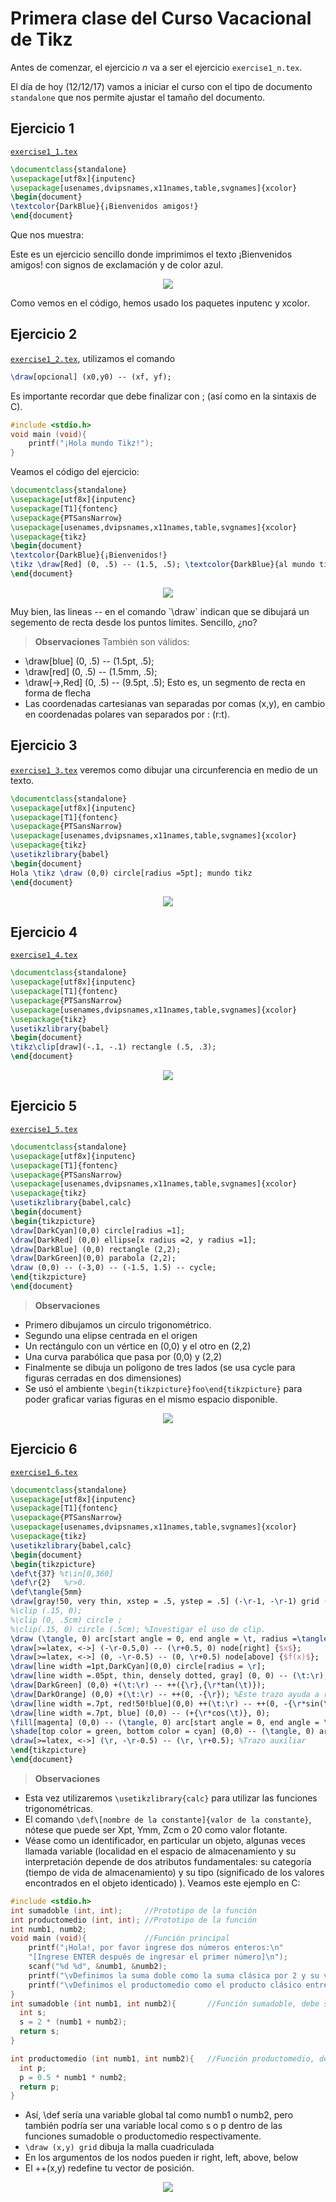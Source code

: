 # Primera clase del Curso Vacacional de Tikz
Antes de comenzar, el ejercicio *n* va a ser el ejercicio `exercise1_n.tex`.

El día de hoy (12/12/17) vamos a iniciar el curso con el tipo de documento `standalone` que nos permite ajustar el tamaño del documento.

## Ejercicio 1 ##
[`exercise1_1.tex`](https://github.com/carlosal1015/Curso-de-LaTeX/blob/master/Curso%20Vacacional%20de%20Tikz/Clases/Clase%201/exercise1_1.tex)

```tex
\documentclass{standalone}
\usepackage[utf8x]{inputenc}
\usepackage[usenames,dvipsnames,x11names,table,svgnames]{xcolor}
\begin{document}
\textcolor{DarkBlue}{¡Bienvenidos amigos!}
\end{document}
```

Que nos muestra:

Este es un ejercicio sencillo donde imprimimos el texto ¡Bienvenidos amigos! con signos de exclamación y de color azul.

<p align="center">
  <img src="https://github.com/carlosal1015/Curso-de-LaTeX/blob/master/Curso%20Vacacional%20de%20Tikz/Clases/Clase%201/images/exercise1_1.png">
</p>


Como vemos en el código, hemos usado los paquetes inputenc y xcolor.

## Ejercicio 2 ##
[`exercise1_2.tex`](https://github.com/carlosal1015/Curso-de-LaTeX/blob/master/Curso%20Vacacional%20de%20Tikz/Clases/Clase%201/exercise1_2.tex), utilizamos el comando
```tex
\draw[opcional] (x0,y0) -- (xf, yf);
```
Es importante recordar que debe finalizar con ; (así como en la sintaxis de C).

```c
#include <stdio.h>
void main (void){
    printf("¡Hola mundo Tikz!");
}
```
Veamos el código del ejercicio:

```tex
\documentclass{standalone}
\usepackage[utf8x]{inputenc}
\usepackage[T1]{fontenc}
\usepackage{PTSansNarrow}
\usepackage[usenames,dvipsnames,x11names,table,svgnames]{xcolor}
\usepackage{tikz}
\begin{document}
\textcolor{DarkBlue}{¡Bienvenidos!}
\tikz \draw[Red] (0, .5) -- (1.5, .5); \textcolor{DarkBlue}{al mundo tikz.}
\end{document}
```

<p align="center">
  <img src="https://github.com/carlosal1015/Curso-de-LaTeX/blob/master/Curso%20Vacacional%20de%20Tikz/Clases/Clase%201/images/exercise1_2.png">
</p>
Muy bien, las lineas -- en el comando `\draw` indican que se dibujará un segemento de recta desde los puntos límites. Sencillo, ¿no?

> **Observaciones** También son válidos:
- \draw[blue] (0, .5) -- (1.5pt, .5);      
- \draw[red] (0, .5) -- (1.5mm, .5);      
- \draw[->,Red] (0, .5) -- (9.5pt, .5);   Esto es, un segmento de recta en forma de flecha
- Las coordenadas cartesianas van separadas por comas (x,y), en cambio en coordenadas polares van separados por : (r:t).

## Ejercicio 3 ##
[`exercise1_3.tex`](https://github.com/carlosal1015/Curso-de-LaTeX/blob/master/Curso%20Vacacional%20de%20Tikz/Clases/Clase%201/exercise1_3.tex) veremos como dibujar una circunferencia en medio de un texto.

```tex
\documentclass{standalone}
\usepackage[utf8x]{inputenc}
\usepackage[T1]{fontenc}
\usepackage{PTSansNarrow}
\usepackage[usenames,dvipsnames,x11names,table,svgnames]{xcolor}
\usepackage{tikz}
\usetikzlibrary{babel}
\begin{document}
Hola \tikz \draw (0,0) circle[radius =5pt]; mundo tikz
\end{document}
```
<p align="center">
  <img src="https://github.com/carlosal1015/Curso-de-LaTeX/blob/master/Curso%20Vacacional%20de%20Tikz/Clases/Clase%201/images/exercise1_3.png">
</p>

## Ejercicio 4 ##
[`exercise1_4.tex`](https://github.com/carlosal1015/Curso-de-LaTeX/blob/master/Curso%20Vacacional%20de%20Tikz/Clases/Clase%201/exercise1_4.tex)

```tex
\documentclass{standalone}
\usepackage[utf8x]{inputenc}
\usepackage[T1]{fontenc}
\usepackage{PTSansNarrow}
\usepackage[usenames,dvipsnames,x11names,table,svgnames]{xcolor}
\usepackage{tikz}
\usetikzlibrary{babel}
\begin{document}
\tikz\clip[draw](-.1, -.1) rectangle (.5, .3);
\end{document}
```

<p align="center">
  <img src="https://github.com/carlosal1015/Curso-de-LaTeX/blob/master/Curso%20Vacacional%20de%20Tikz/Clases/Clase%201/images/exercise1_4.png">
</p>

## Ejercicio 5 ##
[`exercise1_5.tex`](https://github.com/carlosal1015/Curso-de-LaTeX/blob/master/Curso%20Vacacional%20de%20Tikz/Clases/Clase%201/exercise1_5.tex)
```tex
\documentclass{standalone}
\usepackage[utf8x]{inputenc}
\usepackage[T1]{fontenc}
\usepackage{PTSansNarrow}
\usepackage[usenames,dvipsnames,x11names,table,svgnames]{xcolor}
\usepackage{tikz}
\usetikzlibrary{babel,calc}
\begin{document}
\begin{tikzpicture}
\draw[DarkCyan](0,0) circle[radius =1];
\draw[DarkRed] (0,0) ellipse[x radius =2, y radius =1];
\draw[DarkBlue] (0,0) rectangle (2,2);
\draw[DarkGreen](0,0) parabola (2,2);
\draw (0,0) -- (-3,0) -- (-1.5, 1.5) -- cycle;
\end{tikzpicture}
\end{document}
```
> **Observaciones**
- Primero dibujamos un circulo trigonométrico.
- Segundo una elipse centrada en el origen
- Un rectángulo con un vértice en (0,0) y el otro en (2,2)
- Una curva parabólica que pasa por (0,0)  y (2,2)
- Finalmente se dibuja un polígono de tres lados (se usa cycle para figuras cerradas en dos dimensiones)
- Se usó el ambiente `\begin{tikzpicture}foo\end{tikzpicture}` para poder graficar varias figuras en el mismo espacio disponible.

<p align="center">
  <img src="https://github.com/carlosal1015/Curso-de-LaTeX/blob/master/Curso%20Vacacional%20de%20Tikz/Clases/Clase%201/images/exercise1_5.png">
</p>

## Ejercicio 6 ##
[`exercise1_6.tex`](https://github.com/carlosal1015/Curso-de-LaTeX/blob/master/Curso%20Vacacional%20de%20Tikz/Clases/Clase%201/exercise1_6.tex)
```tex
\documentclass{standalone}
\usepackage[utf8x]{inputenc}
\usepackage[T1]{fontenc}
\usepackage{PTSansNarrow}
\usepackage[usenames,dvipsnames,x11names,table,svgnames]{xcolor}
\usepackage{tikz}
\usetikzlibrary{babel,calc}
\begin{document}
\begin{tikzpicture}
\def\t{37} %t\in[0,360]
\def\r{2}	%r>0.
\def\tangle{5mm}
\draw[gray!50, very thin, xstep = .5, ystep = .5] (-\r-1, -\r-1) grid (\r+1,\r+1);
%\clip (.15, 0);
%\clip (0, .5cm) circle ;
%\clip(.15, 0) circle (.5cm); %Investigar el uso de clip.
\draw (\tangle, 0) arc[start angle = 0, end angle = \t, radius =\tangle];
\draw[>=latex, <->] (-\r-0.5,0) -- (\r+0.5, 0) node[right] {$x$};
\draw[>=latex, <->] (0, -\r-0.5) -- (0, \r+0.5) node[above] {$f(x)$};
\draw[line width =1pt,DarkCyan](0,0) circle[radius = \r];
\draw[line width =.05pt, thin, densely dotted, gray] (0, 0) -- (\t:\r);
\draw[DarkGreen] (0,0) +(\t:\r) -- ++({\r},{\r*tan(\t)});
\draw[DarkOrange] (0,0) +(\t:\r) -- ++(0, -{\r}); %Este trazo ayuda a resolver en exámenes de admisión
\draw[line width =.7pt, red!50!blue](0,0) ++(\t:\r) -- ++(0, -{\r*sin(\t)});
\draw[line width =.7pt, blue] (0,0) -- (+{\r*cos(\t)}, 0);
\fill[magenta] (0,0) -- (\tangle, 0) arc[start angle = 0, end angle = \t, radius =\tangle] -- cycle;
\shade[top color = green, bottom color = cyan] (0,0) -- (\tangle, 0) arc[start angle = 0, end angle = \t, radius =\tangle] -- cycle;
\draw[>=latex, <->] (\r, -\r-0.5) -- (\r, \r+0.5); %Trazo auxiliar
\end{tikzpicture}
\end{document}
```
> **Observaciones**
- Esta vez utilizaremos `\usetikzlibrary{calc}` para utilizar las funciones trigonométricas.
- El comando `\def\[nombre de la constante]{valor de la constante}`, nótese que puede ser Xpt, Ymm, Zcm o 20 como valor flotante.
- Véase como un identificador, en particular un objeto, algunas veces llamada variable (localidad en el espacio de almacenamiento  y su interpretación depende de dos atributos fundamentales: su categoría (tiempo de vida de almacenamiento) y su tipo (significado de los valores encontrados en el objeto identicado) ). Veamos este ejemplo en C:
```c
#include <stdio.h>
int sumadoble (int, int);     //Prototipo de la función
int productomedio (int, int); //Prototipo de la función
int numb1, numb2;
void main (void){             //Función principal
    printf("¡Hola!, por favor ingrese dos números enteros:\n"
    "[Ingrese ENTER después de ingresar el primer número]\n");
    scanf("%d %d", &numb1, &numb2);
    printf("\vDefinimos la suma doble como la suma clásica por 2 y su valor es: %d.\n", sumadoble(numb1, numb2));
    printf("\vDefinimos el productomedio como el producto clásico entre 2 y su valor es: %d.\n", productomedio(numb1, numb2));
}
int sumadoble (int numb1, int numb2){       //Función sumadoble, debe ser llamada desde la función principal.
  int s;
  s = 2 * (numb1 + numb2);
  return s;
}

int productomedio (int numb1, int numb2){   //Función productomedio, debe ser llamada desde la función principal.
  int p;
  p = 0.5 * numb1 * numb2;
  return p;
}
```
- Así, \def sería una variable global tal como numb1 o numb2, pero también podría ser una variable local como s o p dentro de las funciones sumadoble o productomedio respectivamente.
- `\draw (x,y) grid` dibuja la malla cuadriculada
- En los argumentos de los nodos pueden ir right, left, above, below
- El ++(x,y) redefine tu vector de posición.

<p align="center">
  <img src="https://github.com/carlosal1015/Curso-de-LaTeX/blob/master/Curso%20Vacacional%20de%20Tikz/Clases/Clase%201/images/exercise1_6.png">
</p>
